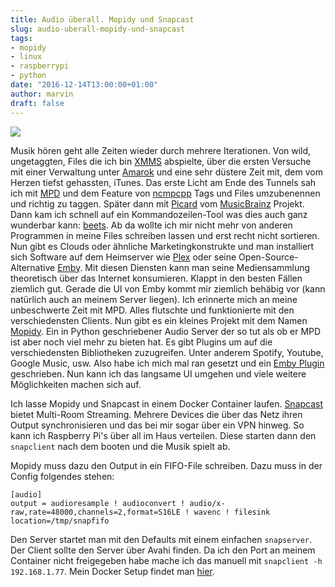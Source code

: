 ```yaml
---
title: Audio überall. Mopidy und Snapcast
slug: audio-uberall-mopidy-und-snapcast
tags:
- mopidy
- linux
- raspberrypi
- python
date: "2016-12-14T13:00:00+01:00"
author: marvin
draft: false
---
```

[![](https://media3.giphy.com/media/3ohA2ToqrPmluotB5u/giphy.gif)](https://giphy.com/gifs/gilmoregirls-netflix-gilmore-girls-3ohA2ToqrPmluotB5u)

Musik hören geht alle Zeiten wieder durch mehrere Iterationen. Von wild, ungetaggten, Files die ich bin [XMMS](http://www.xmms.org/) abspielte, über die ersten Versuche mit einer Verwaltung unter [Amarok](https://amarok.kde.org/de) und eine sehr düstere Zeit mit, dem vom Herzen tiefst gehassten, iTunes. Das erste Licht am Ende des Tunnels sah ich mit [MPD](https://www.musicpd.org/) und dem Feature von [ncmpcpp](https://rybczak.net/ncmpcpp/) Tags und Files umzubenennen und richtig zu taggen. Später dann mit [Picard](https://picard.musicbrainz.org/) vom [MusicBrainz](https://musicbrainz.org/) Projekt. Dann kam ich schnell auf ein Kommandozeilen-Tool was dies auch ganz wunderbar kann: [beets](http://beets.io/). Ab da wollte ich mir nicht mehr von anderen Programmen in meine Files schreiben lassen und erst recht nicht sortieren. Nun gibt es Clouds oder ähnliche Marketingkonstrukte und man installiert sich Software auf dem Heimserver wie [Plex](https://www.plex.tv/de/) oder seine Open-Source-Alternative [Emby](https://emby.media/). Mit diesen Diensten kann man seine Mediensammlung theoretisch über das Internet konsumieren. Klappt in den besten Fällen ziemlich gut. Gerade die UI von Emby kommt mir ziemlich behäbig vor (kann natürlich auch an meinem Server liegen). Ich erinnerte mich an meine unbeschwerte Zeit mit MPD. Alles flutschte und funktionierte mit den verschiedensten Clients. Nun gibt es ein kleines Projekt mit dem Namen [Mopidy](https://www.mopidy.com/). Ein in Python geschriebener Audio Server der so tut als ob er MPD ist aber noch viel mehr zu bieten hat. Es gibt Plugins um auf die verschiedensten Bibliotheken zuzugreifen. Unter anderem Spotify, Youtube, Google Music, usw. Also habe ich mich mal ran gesetzt und ein [Emby Plugin](https://github.com/xsteadfastx/mopidy-emby) geschrieben. Nun kann ich das langsame UI umgehen und viele weitere Möglichkeiten machen sich auf.

Ich lasse Mopidy und Snapcast in einem Docker Container laufen. [Snapcast](https://github.com/badaix/snapcast) bietet Multi-Room Streaming. Mehrere Devices die über das Netz ihren Output synchronisieren und das bei mir sogar über ein VPN hinweg. So kann ich Raspberry Pi's über all im Haus verteilen. Diese starten dann den `snapclient` nach dem booten und die Musik spielt ab.

Mopidy muss dazu den Output in ein FIFO-File schreiben. Dazu muss in der Config folgendes stehen:

```
[audio]
output = audioresample ! audioconvert ! audio/x-raw,rate=48000,channels=2,format=S16LE ! wavenc ! filesink location=/tmp/snapfifo
```

Den Server startet man mit den Defaults mit einem einfachen `snapserver`. Der Client sollte den Server über Avahi finden. Da ich den Port an meinem Container nicht freigegeben habe mache ich das manuell mit `snapclient -h 192.168.1.77`. Mein Docker Setup findet man [hier](https://github.com/xsteadfastx/dockerfiles/tree/master/mopidy).